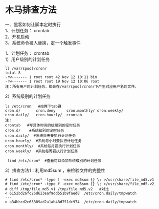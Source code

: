 木马排查方法
===========
一、黑客如何让脚本定时执行  
1、计划任务： crontab  
2、开机启动  
3、系统命令被人替换，定一个触发事件  

1、计划任务： crontab  
1）用户级别的计划任务  
```
ll /var/spool/cron/ 
total 8
-rw------- 1 root root 42 Nov 12 10:11 bin
-rw------- 1 root root 19 Nov 12 10:06 root
注：所有用户的计划任务，都会在/var/spool/cron/下产生对应用户名的文件。
```  
2）系统级别的计划任务  
```
ls /etc/cron   #按两下tab键
cron.d/       cron.deny     cron.monthly/ cron.weekly/
cron.daily/   cron.hourly/  crontab   
注：
crontab   #写具体时间的统级别的定时任务
cron.d/    #系统级别的定时任务
cron.daily/  #系统每天要执行计划任务
cron.hourly/  #系统每小时要执行计划任务
cron.monthly/  #系统每月要执行计划任务
cron.weekly/  #系统每周要执行计划任务
```  
```  find /etc/cron*  #查看可以添加系统级别的计划任务 ```  

3）排查方法1：利用md5sum ，来检验文件的完整性
```
# find /etc/cron* -type f -exec md5sum {} \; >/usr/share/file_md5.v1
# find /etc/cron* -type f -exec md5sum {} \; >/usr/share/file_md5.v2
# diff /tmp/file_md5.v1 /tmp/file_md5.v2   #对比
< 6152bd26fc26d623eaf9dd551b9faed8  /etc/cron.daily/tmpwatch
---
> a34bbcd2c63889ad2a1ab48d751dc974  /etc/cron.daily/tmpwatch
```
